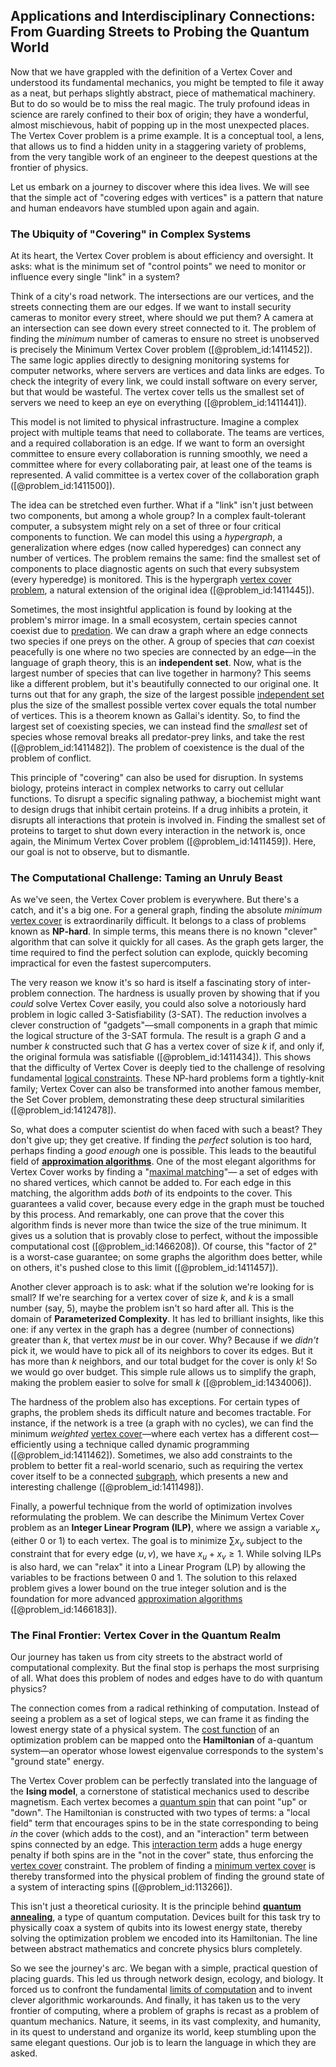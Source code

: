 ## Applications and Interdisciplinary Connections: From Guarding Streets to Probing the Quantum World

Now that we have grappled with the definition of a Vertex Cover and understood its fundamental mechanics, you might be tempted to file it away as a neat, but perhaps slightly abstract, piece of mathematical machinery. But to do so would be to miss the real magic. The truly profound ideas in science are rarely confined to their box of origin; they have a wonderful, almost mischievous, habit of popping up in the most unexpected places. The Vertex Cover problem is a prime example. It is a conceptual tool, a lens, that allows us to find a hidden unity in a staggering variety of problems, from the very tangible work of an engineer to the deepest questions at the frontier of physics.

Let us embark on a journey to discover where this idea lives. We will see that the simple act of "covering edges with vertices" is a pattern that nature and human endeavors have stumbled upon again and again.

### The Ubiquity of "Covering" in Complex Systems

At its heart, the Vertex Cover problem is about efficiency and oversight. It asks: what is the minimum set of "control points" we need to monitor or influence every single "link" in a system?

Think of a city's road network. The intersections are our vertices, and the streets connecting them are our edges. If we want to install security cameras to monitor every street, where should we put them? A camera at an intersection can see down every street connected to it. The problem of finding the *minimum* number of cameras to ensure no street is unobserved is precisely the Minimum Vertex Cover problem ([@problem_id:1411452]). The same logic applies directly to designing monitoring systems for computer networks, where servers are vertices and data links are edges. To check the integrity of every link, we could install software on every server, but that would be wasteful. The vertex cover tells us the smallest set of servers we need to keep an eye on everything ([@problem_id:1411441]).

This model is not limited to physical infrastructure. Imagine a complex project with multiple teams that need to collaborate. The teams are vertices, and a required collaboration is an edge. If we want to form an oversight committee to ensure every collaboration is running smoothly, we need a committee where for every collaborating pair, at least one of the teams is represented. A valid committee is a vertex cover of the collaboration graph ([@problem_id:1411500]).

The idea can be stretched even further. What if a "link" isn't just between two components, but among a whole group? In a complex fault-tolerant computer, a subsystem might rely on a set of three or four critical components to function. We can model this using a *hypergraph*, a generalization where edges (now called hyperedges) can connect any number of vertices. The problem remains the same: find the smallest set of components to place diagnostic agents on such that every subsystem (every hyperedge) is monitored. This is the hypergraph [vertex cover problem](@article_id:272313), a natural extension of the original idea ([@problem_id:1411445]).

Sometimes, the most insightful application is found by looking at the problem's mirror image. In a small ecosystem, certain species cannot coexist due to [predation](@article_id:141718). We can draw a graph where an edge connects two species if one preys on the other. A group of species that *can* coexist peacefully is one where no two species are connected by an edge—in the language of graph theory, this is an **independent set**. Now, what is the largest number of species that can live together in harmony? This seems like a different problem, but it's beautifully connected to our original one. It turns out that for any graph, the size of the largest possible [independent set](@article_id:264572) plus the size of the smallest possible vertex cover equals the total number of vertices. This is a theorem known as Gallai's identity. So, to find the largest set of coexisting species, we can instead find the *smallest* set of species whose removal breaks all predator-prey links, and take the rest ([@problem_id:1411482]). The problem of coexistence is the dual of the problem of conflict.

This principle of "covering" can also be used for disruption. In systems biology, proteins interact in complex networks to carry out cellular functions. To disrupt a specific signaling pathway, a biochemist might want to design drugs that inhibit certain proteins. If a drug inhibits a protein, it disrupts all interactions that protein is involved in. Finding the smallest set of proteins to target to shut down every interaction in the network is, once again, the Minimum Vertex Cover problem ([@problem_id:1411459]). Here, our goal is not to observe, but to dismantle.

### The Computational Challenge: Taming an Unruly Beast

As we've seen, the Vertex Cover problem is everywhere. But there's a catch, and it's a big one. For a general graph, finding the absolute *minimum* [vertex cover](@article_id:260113) is extraordinarily difficult. It belongs to a class of problems known as **NP-hard**. In simple terms, this means there is no known "clever" algorithm that can solve it quickly for all cases. As the graph gets larger, the time required to find the perfect solution can explode, quickly becoming impractical for even the fastest supercomputers.

The very reason we know it's so hard is itself a fascinating story of inter-problem connection. The hardness is usually proven by showing that if you *could* solve Vertex Cover easily, you could also solve a notoriously hard problem in logic called 3-Satisfiability (3-SAT). The reduction involves a clever construction of "gadgets"—small components in a graph that mimic the logical structure of the 3-SAT formula. The result is a graph $G$ and a number $k$ constructed such that $G$ has a vertex cover of size $k$ if, and only if, the original formula was satisfiable ([@problem_id:1411434]). This shows that the difficulty of Vertex Cover is deeply tied to the challenge of resolving fundamental [logical constraints](@article_id:634657). These NP-hard problems form a tightly-knit family; Vertex Cover can also be transformed into another famous member, the Set Cover problem, demonstrating these deep structural similarities ([@problem_id:1412478]).

So, what does a computer scientist do when faced with such a beast? They don't give up; they get creative. If finding the *perfect* solution is too hard, perhaps finding a *good enough* one is possible. This leads to the beautiful field of **[approximation algorithms](@article_id:139341)**. One of the most elegant algorithms for Vertex Cover works by finding a "[maximal matching](@article_id:273225)"— a set of edges with no shared vertices, which cannot be added to. For each edge in this matching, the algorithm adds *both* of its endpoints to the cover. This guarantees a valid cover, because every edge in the graph must be touched by this process. And remarkably, one can prove that the cover this algorithm finds is never more than twice the size of the true minimum. It gives us a solution that is provably close to perfect, without the impossible computational cost ([@problem_id:1466208]). Of course, this "factor of 2" is a worst-case guarantee; on some graphs the algorithm does better, while on others, it's pushed close to this limit ([@problem_id:1411457]).

Another clever approach is to ask: what if the solution we're looking for is small? If we're searching for a vertex cover of size $k$, and $k$ is a small number (say, 5), maybe the problem isn't so hard after all. This is the domain of **Parameterized Complexity**. It has led to brilliant insights, like this one: if any vertex in the graph has a degree (number of connections) greater than $k$, that vertex *must* be in our cover. Why? Because if we *didn't* pick it, we would have to pick all of its neighbors to cover its edges. But it has more than $k$ neighbors, and our total budget for the cover is only $k$! So we would go over budget. This simple rule allows us to simplify the graph, making the problem easier to solve for small $k$ ([@problem_id:1434006]).

The hardness of the problem also has exceptions. For certain types of graphs, the problem sheds its difficult nature and becomes tractable. For instance, if the network is a tree (a graph with no cycles), we can find the minimum *weighted* [vertex cover](@article_id:260113)—where each vertex has a different cost—efficiently using a technique called dynamic programming ([@problem_id:1411462]). Sometimes, we also add constraints to the problem to better fit a real-world scenario, such as requiring the vertex cover itself to be a connected [subgraph](@article_id:272848), which presents a new and interesting challenge ([@problem_id:1411498]).

Finally, a powerful technique from the world of optimization involves reformulating the problem. We can describe the Minimum Vertex Cover problem as an **Integer Linear Program (ILP)**, where we assign a variable $x_v$ (either 0 or 1) to each vertex. The goal is to minimize $\sum x_v$ subject to the constraint that for every edge $(u, v)$, we have $x_u + x_v \ge 1$. While solving ILPs is also hard, we can "relax" it into a Linear Program (LP) by allowing the variables to be fractions between 0 and 1. The solution to this relaxed problem gives a lower bound on the true integer solution and is the foundation for more advanced [approximation algorithms](@article_id:139341) ([@problem_id:1466183]).

### The Final Frontier: Vertex Cover in the Quantum Realm

Our journey has taken us from city streets to the abstract world of computational complexity. But the final stop is perhaps the most surprising of all. What does this problem of nodes and edges have to do with quantum physics?

The connection comes from a radical rethinking of computation. Instead of seeing a problem as a set of logical steps, we can frame it as finding the lowest energy state of a physical system. The [cost function](@article_id:138187) of an optimization problem can be mapped onto the **Hamiltonian** of a-quantum system—an operator whose lowest eigenvalue corresponds to the system's "ground state" energy.

The Vertex Cover problem can be perfectly translated into the language of the **Ising model**, a cornerstone of statistical mechanics used to describe magnetism. Each vertex becomes a [quantum spin](@article_id:137265) that can point "up" or "down". The Hamiltonian is constructed with two types of terms: a "local field" term that encourages spins to be in the state corresponding to being *in* the cover (which adds to the cost), and an "interaction" term between spins connected by an edge. This [interaction term](@article_id:165786) adds a huge energy penalty if both spins are in the "not in the cover" state, thus enforcing the [vertex cover](@article_id:260113) constraint.
The problem of finding a [minimum vertex cover](@article_id:264825) is thereby transformed into the physical problem of finding the ground state of a system of interacting spins ([@problem_id:113266]).

This isn't just a theoretical curiosity. It is the principle behind **[quantum annealing](@article_id:141112)**, a type of quantum computation. Devices built for this task try to physically coax a system of qubits into its lowest energy state, thereby solving the optimization problem we encoded into its Hamiltonian. The line between abstract mathematics and concrete physics blurs completely.

So we see the journey's arc. We began with a simple, practical question of placing guards. This led us through network design, ecology, and biology. It forced us to confront the fundamental [limits of computation](@article_id:137715) and to invent clever algorithmic workarounds. And finally, it has taken us to the very frontier of computing, where a problem of graphs is recast as a problem of quantum mechanics. Nature, it seems, in its vast complexity, and humanity, in its quest to understand and organize its world, keep stumbling upon the same elegant questions. Our job is to learn the language in which they are asked.